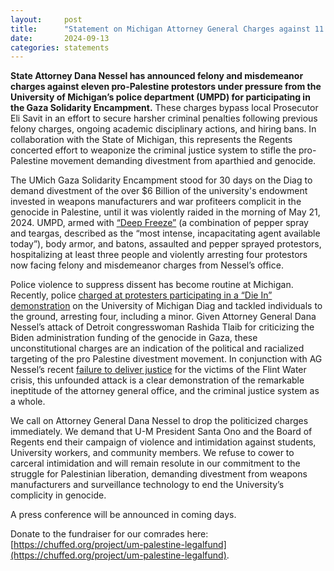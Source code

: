 ```yaml
---
layout:     post
title:      "Statement on Michigan Attorney General Charges against 11 Pro-Palestine Protesters"
date:       2024-09-13
categories: statements
---
```

**State Attorney Dana Nessel has announced
felony and misdemeanor charges against eleven pro-Palestine protestors under pressure
from the University of Michigan’s police department (UMPD) for participating in the Gaza
Solidarity Encampment.** These charges bypass local Prosecutor Eli Savit in an effort to secure
harsher criminal penalties following previous felony charges, ongoing academic disciplinary
actions, and hiring bans. In collaboration with the State of Michigan, this represents the Regents
concerted effort to weaponize the criminal justice system to stifle the pro-Palestine movement
demanding divestment from aparthied and genocide.

The UMich Gaza Solidarity Encampment stood for 30 days on the Diag to demand divestment of
the over $6 Billion of the university's endowment invested in weapons manufacturers and war
profiteers complicit in the genocide in Palestine, until it was violently raided in the morning of
May 21, 2024. UMPD, armed with [“Deep Freeze”](https://nwselfdefense.com/product/aerko-deep-freeze-pepper-spray-mk-9) (a combination of pepper spray and teargas,
described as the “most intense, incapacitating agent available today”), body armor, and batons,
assaulted and pepper sprayed protestors, hospitalizing at least three people and violently
arresting four protestors now facing felony and misdemeanor charges from Nessel’s office.

Police violence to suppress dissent has become routine at Michigan. Recently, police [charged at
protesters participating in a “Die In” demonstration](https://www.chronicle.com/article/the-university-of-michigans-assault-on-truth) on the University of Michigan Diag and
tackled individuals to the ground, arresting four, including a minor. Given Attorney General
Dana Nessel’s attack of Detroit congresswoman Rashida Tlaib for criticizing the Biden
administration funding of the genocide in Gaza, these unconstitutional charges are an indication
of the political and racialized targeting of the pro Palestine divestment movement. In conjunction
with AG Nessel’s recent [failure to deliver justice](https://www.detroitnews.com/story/news/local/michigan/2023/10/31/nessels-office-ends-flint-water-crisis-prosecutions-without-convictions/71393692007/) for the victims of the Flint Water crisis, this
unfounded attack is a clear demonstration of the remarkable ineptitude of the attorney general
office, and the criminal justice system as a whole.

We call on Attorney General Dana Nessel to drop the politicized charges immediately. We
demand that U-M President Santa Ono and the Board of Regents end their campaign of violence
and intimidation against students, University workers, and community members. We refuse to
cower to carceral intimidation and will remain resolute in our commitment to the struggle for
Palestinian liberation, demanding divestment from weapons manufacturers and surveillance
technology to end the University’s complicity in genocide.

A press conference will be announced in coming days.

Donate to the fundraiser for our comrades here: [https://chuffed.org/project/um-palestine-legalfund](https://chuffed.org/project/um-palestine-legalfund).
